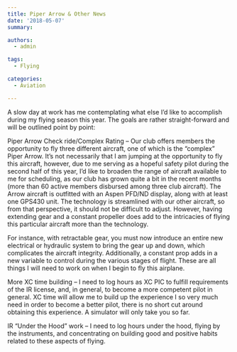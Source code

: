 ```yaml
---
title: Piper Arrow & Other News
date: '2018-05-07'
summary:

authors:
  - admin

tags:
  - Flying

categories:
  - Aviation

---
```

A slow day at work has me contemplating what else I’d like to accomplish during my flying season this year. The goals are rather straight-forward and will be outlined point by point:

Piper Arrow Check ride/Complex Rating –  Our club offers members the opportunity to fly three different aircraft, one of which is the “complex” Piper Arrow. It’s not necessarily that I am jumping at the opportunity to fly this aircraft, however, due to me serving as a hopeful safety pilot during the second half of this year, I’d like to broaden the range of aircraft available to me for scheduling, as our club has grown quite a bit in the recent months (more than 60 active members disbursed among three club aircraft). The Arrow aircraft is outfitted with an Aspen PFD/ND display, along with at least one GPS430 unit. The technology is streamlined with our other aircraft, so from that perspective, it should not be difficult to adjust. However, having extending gear and a constant propeller does add to the intricacies of flying this particular aircraft more than the technology.

For instance, with retractable gear, you must now introduce an entire new electrical or hydraulic system to bring the gear up and down, which complicates the aircraft integrity. Additionally, a constant prop adds in a new variable to control during the various stages of flight. These are all things I will need to work on when I begin to fly this airplane.

More XC time building – I need to log hours as XC PIC to fulfill requirements of the IR license, and, in general, to become a more competent pilot in general. XC time will allow me to build up the experience I so very much need in order to become a better pilot, there is no short cut around obtaining this experience. A simulator will only take you so far.

IR “Under the Hood” work – I need to log hours under the hood, flying by the instruments, and concentrating on building good and positive habits related to these aspects of flying.